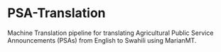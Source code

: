 # PSA-Translation
Machine Translation pipeline for translating Agricultural Public Service Announcements (PSAs) from English to Swahili using MarianMT.
